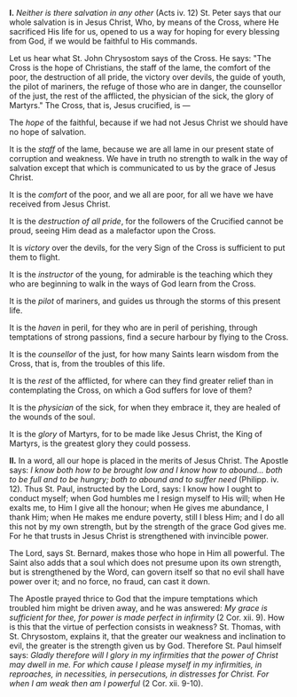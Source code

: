 
**I\.** *Neither is there salvation in any other* (Acts iv. 12) St. Peter says that our whole salvation is in Jesus Christ, Who, by means of the Cross, where He sacrificed His life for us, opened to us a way for hoping for every blessing from God, if we would be faithful to His commands.

Let us hear what St. John Chrysostom says of the Cross. He says: \"The Cross is the hope of Christians, the staff of the lame, the comfort of the poor, the destruction of all pride, the victory over devils, the guide of youth, the pilot of mariners, the refuge of those who are in danger, the counsellor of the just, the rest of the afflicted, the physician of the sick, the glory of Martyrs.\" The Cross, that is, Jesus crucified, is —

The *hope* of the faithful, because if we had not Jesus Christ we should have no hope of salvation.

It is the *staff* of the lame, because we are all lame in our present state of corruption and weakness. We have in truth no strength to walk in the way of salvation except that which is communicated to us by the grace of Jesus Christ.

It is the *comfort* of the poor, and we all are poor, for all we have we have received from Jesus Christ.

It is the *destruction of all pride*, for the followers of the Crucified cannot be proud, seeing Him dead as a malefactor upon the Cross.

It is *victory* over the devils, for the very Sign of the Cross is sufficient to put them to flight.

It is the *instructor* of the young, for admirable is the teaching which they who are beginning to walk in the ways of God learn from the Cross.

It is the *pilot* of mariners, and guides us through the storms of this present life.

It is the *haven* in peril, for they who are in peril of perishing, through temptations of strong passions, find a secure harbour by flying to the Cross.

It is the *counsellor* of the just, for how many Saints learn wisdom from the Cross, that is, from the troubles of this life.

It is the *rest* of the afflicted, for where can they find greater relief than in contemplating the Cross, on which a God suffers for love of them?

It is the *physician* of the sick, for when they embrace it, they are healed of the wounds of the soul.

It is the *glory* of Martyrs, for to be made like Jesus Christ, the King of Martyrs, is the greatest glory they could possess.

**II\.** In a word, all our hope is placed in the merits of Jesus Christ. The Apostle says: *I know both how to be brought low and I know how to abound... both to be full and to be hungry; both to abound and to suffer need* (Philipp. iv. 12). Thus St. Paul, instructed by the Lord, says: I know how I ought to conduct myself; when God humbles me I resign myself to His will; when He exalts me, to Him I give all the honour; when He gives me abundance, I thank Him; when He makes me endure poverty, still I bless Him; and I do all this not by my own strength, but by the strength of the grace God gives me. For he that trusts in Jesus Christ is strengthened with invincible power.

The Lord, says St. Bernard, makes those who hope in Him all powerful. The Saint also adds that a soul which does not presume upon its own strength, but is strengthened by the Word, can govern itself so that no evil shall have power over it; and no force, no fraud, can cast it down.

The Apostle prayed thrice to God that the impure temptations which troubled him might be driven away, and he was answered: *My grace is sufficient for thee, for power is made perfect in infirmity* (2 Cor. xii. 9). How is this that the virtue of perfection consists in weakness? St. Thomas, with St. Chrysostom, explains it, that the greater our weakness and inclination to evil, the greater is the strength given us by God. Therefore St. Paul himself says: *Gladly therefore will I glory in my infirmities that the power of Christ may dwell in me. For which cause I please myself in my infirmities, in reproaches, in necessities, in persecutions, in distresses for Christ. For when I am weak then am I powerful* (2 Cor. xii. 9-10).

